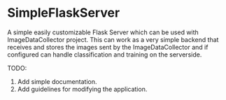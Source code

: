 # SimpleFlaskServer
A simple easily customizable Flask Server which can be used with ImageDataCollector project. This can work as a very simple backend that receives and stores the images sent by the ImageDataCollector and if configured can handle classification and training on the serverside.

TODO:
1. Add simple documentation.
2. Add guidelines for modifying the application.
